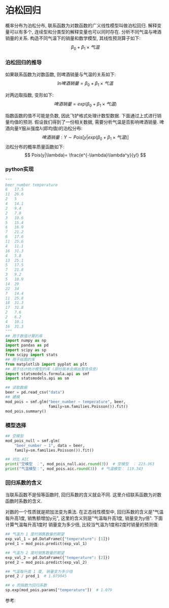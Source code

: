 # 泊松回归

概率分布为泊松分布, 联系函数为对数函数的广义线性模型叫做泊松回归. 解释变量可以有多个, 连续型和分类型的解释变量也可以同时存在.
分析不同气温与啤酒销量的关系. 构造不同气温下的销量和数学模型, 其线性预测算子如下:
$$
\beta_0 + \beta_1 \times 气温
$$

### 泊松回归的推导
如果联系函数为对数函数, 则啤酒销量与气温的关系如下:
$$
ln 啤酒销量 = \beta_0 + \beta_1 \times 气温
$$

对两边取指数, 变形如下:
$$
啤酒销量 = exp(\beta_0 + \beta_1 \times 气温)
$$

指数函数的值不可能是负数, 因此飞铲格式处理计数型数据. 下面通过上式进行销量均值的预测.
假设我们得到了一份相关数据, 需要分析气温是否影响啤酒销量.
啤酒向量Y服从强度$\lambda$(即均值)的泊松分布:
$$
啤酒销量: Y \sim Pois[y|exp(\beta_0 + \beta_1 \times 气温)]
$$
泊松分布的概率质量函数如下:
$$
Pois(y|\lambda)= \frac{e^{-\lambda}\lambda^y}{y!}
$$

### python实现

```python
"""
beer_number	temperature
6	17.5
11	26.6
2	5
4	14.1
2	9.4
2	7.8
3	10.6
5	15.4
6	16.9
7	21.2
6	17.6
11	25.6
4	11.1
16	31.3
4	5.8
13	25.1
5	17.5
7	21.8
3	9.2
5	10.9
14	29
22	34
7	14.4
11	25.8
18	31.3
17	31.8
2	7.6
2	6.2
4	10.1
16	31.3
"""
## 用于数值计算的库
import numpy as np
import pandas as pd
import scipy as sp
from scipy import stats
## 用于绘图的库
from matplotlib import pyplot as plt
## 用于估计统计模型的库 (部分版本会报出警告信息)
import statsmodels.formula.api as smf
import statsmodels.api as sm

## 读取数据
beer = pd.read_csv("data")
## 建模
mod_pois = smf.glm("beer_number ~ temperature", beer, 
                   family=sm.families.Poisson()).fit()
mod_pois.summary()
```


### 模型选择
```python
## 空模型
mod_pois_null = smf.glm(
    "beer_number ~ 1", data = beer, 
    family=sm.families.Poisson()).fit()

## 对比 AIC
print("空模型　：", mod_pois_null.aic.round(3))  # 空模型　： 223.363
print("气温模型：", mod_pois.aic.round(3))  # 气温模型： 119.343
```


### 回归系数的含义
当联系函数不是恒等函数时, 回归系数的含义就会不同. 这里介绍联系函数为对数函数时系数的含义.

对数的一个性质就是把加法变为乘法. 在正态线性模型中, 回归系数的含义是"气温每升高1度, 销售额增加y元", 这里的含义则是"气温每升高1度, 销量变为y倍".
下面计算气温每升高1度时 销量变为多少倍, 比较当气温为1度和2度时销量的预测值:
```python
## 气温为 1 度时销售数量的期望
exp_val_1 = pd.DataFrame({"temperature": [1]})
pred_1 = mod_pois.predict(exp_val_1)

## 气温为 2 度时销售数量的期望
exp_val_2 = pd.DataFrame({"temperature": [2]})
pred_2 = mod_pois.predict(exp_val_2)

## 气温每升高 1 度, 销量变为多少倍
pred_2 / pred_1  # 1.079045

## e 的指数为回归系数
sp.exp(mod_pois.params["temperature"])  # 1.079

```













参考:










